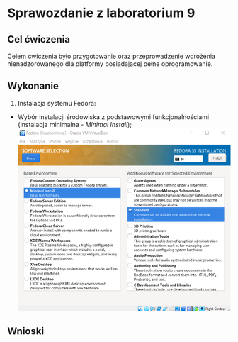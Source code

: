 # Sprawozdanie z laboratorium 9

## Cel ćwiczenia
Celem ćwiczenia było przygotowanie oraz przeprowadzenie wdrożenia nienadzorowanego dla platformy posiadającej pełne oprogramowanie.

## Wykonanie
1. Instalacja systemu Fedora:
- Wybór instalacji środowiska z podstawowymi funkcjonalnościami (instalacja minimalna - *Minimal Install*);
    ![img](lab9-1.png) 

## Wnioski